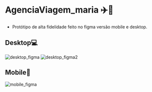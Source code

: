 # AgenciaViagem_maria ✈️🧳
* Protótipo de alta fidelidade feito no figma versão mobile e desktop.
## Desktop💻
![desktop_figma](https://github.com/user-attachments/assets/96c0aa17-efcf-42bb-af98-092e4ca5def9)
![desktop_figma2](https://github.com/user-attachments/assets/f08b5ad8-b6b4-409e-90bc-2c840a10d0e6)

## Mobile📱
![mobile_figma](https://github.com/user-attachments/assets/e1629792-5012-4d9a-af44-d42bbdf0d18c)

 
